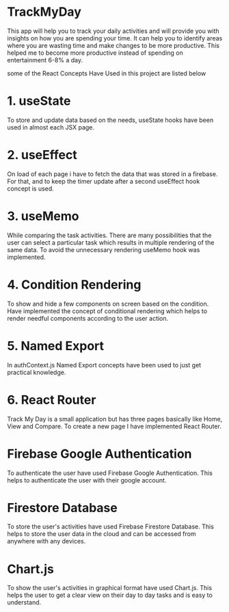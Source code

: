 # TrackMyDay
This app will help you to track your daily activities and will provide you with insights on how you are spending your time. It can help you to identify areas where you are wasting time and make changes to be more productive. This helped me to become more productive instead of spending on entertainment 6-8% a day.

some of the React Concepts Have Used in this project are listed below
# 1. useState
To store and update data based on the needs, useState hooks have been used in almost each JSX page.
# 2. useEffect
On load of each page i have to fetch the data that was stored in a firebase. For that, and to keep the timer update after a second useEffect hook concept is used.
# 3. useMemo
While comparing the task activities. There are many possibilities that the user can select a particular task which results in multiple rendering of the same data. To avoid the unnecessary rendering useMemo hook was implemented.
# 4. Condition Rendering 
To show and hide a few components on screen based on the condition. Have implemented the concept of conditional rendering which helps to render needful components according to the user action.
# 5. Named Export
In authContext.js Named Export concepts have been used to just get practical knowledge.
# 6. React Router
Track My Day is a small application but has three pages basically like Home, View and Compare. To create a new page I have implemented React Router.

# Firebase Google Authentication
To authenticate the user have used Firebase Google Authentication. This helps to authenticate the user with their google account.
# Firestore Database
To store the user's activities have used Firebase Firestore Database. This helps to store the user data in the cloud and can be accessed from anywhere with any devices.

# Chart.js
To show the user's activities in graphical format have used Chart.js. This helps the user to get a clear view on their day to day tasks and is easy to understand.
